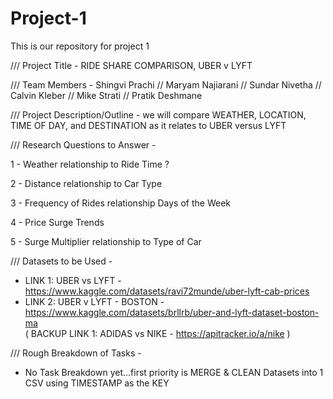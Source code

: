 # Project-1
This is our repository for project 1

/// Project Title - RIDE SHARE COMPARISON, UBER v LYFT

/// Team Members - Shingvi Prachi // Maryam Najiarani // Sundar Nivetha // Calvin Kleber // Mike Strati // Pratik Deshmane

/// Project Description/Outline - we will compare WEATHER, LOCATION, TIME OF DAY, and DESTINATION as it relates to UBER versus LYFT

/// Research Questions to Answer - 

1 - Weather relationship to Ride Time ?

2 - Distance relationship to Car Type

3 - Frequency of Rides relationship Days of the Week

4 - Price Surge Trends

5 - Surge Multiplier relationship to Type of Car

/// Datasets to be Used -

+ LINK 1: UBER vs LYFT - https://www.kaggle.com/datasets/ravi72munde/uber-lyft-cab-prices
+ LINK 2: UBER v LYFT - BOSTON - https://www.kaggle.com/datasets/brllrb/uber-and-lyft-dataset-boston-ma  
( BACKUP LINK 1: ADIDAS vs NIKE - https://apitracker.io/a/nike )

/// Rough Breakdown of Tasks -
+ No Task Breakdown yet...first priority is MERGE & CLEAN Datasets into 1 CSV using TIMESTAMP as the KEY
